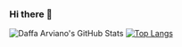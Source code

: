 ### Hi there 👋

![Daffa Arviano's GitHub Stats](https://github-readme-stats.vercel.app/api?username=drdofx&show_icons=true&theme=tokyonight&count_private=true)
[![Top Langs](https://github-readme-stats.vercel.app/api/top-langs/?username=drdofx)](https://github.com/anuraghazra/github-readme-stats)


<!--
**drdofx/drdofx** is a ✨ _special_ ✨ repository because its `README.md` (this file) appears on your GitHub profile.

Here are some ideas to get you started:

- 🔭 I’m currently working on ...
- 🌱 I’m currently learning ...
- 👯 I’m looking to collaborate on ...
- 🤔 I’m looking for help with ...
- 💬 Ask me about ...
- 📫 How to reach me: ...
- 😄 Pronouns: ...
- ⚡ Fun fact: ...
-->
